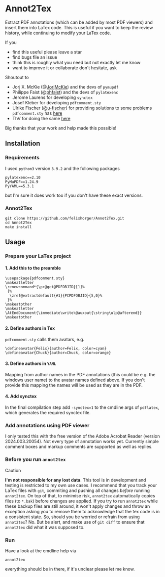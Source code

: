 # Annot2Tex

Extract PDF annotations (which can be added by most PDF viewers) and insert them into LaTex code.
This is useful if you want to keep the review history, while continuing to modify your LaTex code.

If you 

- find this useful please leave a star
- find bugs file an issue
- think this is roughly what you need but not exactly let me know
- want to improve it or collaborate don't hesitate, ask

Shoutout to

- Jorj X. McKie (@[JorjMcKie](https://www.github.com/JorjMcKie)) and the devs of `pymupdf`
- Philippe Faist (@[phfaist](https://www.github.com/phfaist)) and the devs of `pylatexenc`
- Jerome Laurens for developing `synctex`
- Josef Kleber for developing `pdfcomment.sty`
- Ulrike Fischer (@[u-fischer](https://www.github.com/u-fischer)) for providing solutions to some problems `pdfcomment.sty` has [here](https://tex.stackexchange.com/a/694614)
- ThV for doing the same [here](https://tex.stackexchange.com/a/408976)

Big thanks that your work and help made this possible!



## Installation

### Requirements
I used `python3` version `3.9.2` and the following packages
```
pylatexenc==2.10
PyMuPDF==1.24.9
PyYAML==5.3.1
```
but I'm sure it does work too if you don't have these exact versions.


### Annot2Tex
```
git clone https://github.com/felixhorger/Annot2Tex.git
cd Annot2Tex
make install
```


## Usage

### Prepare your LaTex project
#### 1. Add this to the preamble
```
\usepackage{pdfcomment.sty}
\makeatletter
\renewcommand*{\pc@get@PDFOBJID}[1]%
 {%
  \zref@extractdefault{#1}{PCPDFOBJID}{S,0}%
 }%
\makeatother
\makeatletter \AtEndDocument{\immediate\write\@auxout{\string\ulp@afterend}} \makeatother
```

#### 2. Define authors in Tex
`pdfcomment.sty` calls them avatars, e.g.
```
\defineavatar{Felix}{author=Felix, color=cyan}
\defineavatar{Chuck}{author=Chuck, color=orange}
```

#### 3. Define authors in `YAML`
Mapping from author names in the PDF annotations (this could be e.g. the windows user name)
to the avatar names defined above. If you don't provide this mapping the names will be used as they are in the PDF.

#### 4. Add synctex
In the final compilation step add `-synctex=1` to the cmdline args of `pdflatex`, which generates the required synctex file.

### Add annotations using PDF viewer
I only tested this with the free version of the Adobe Acrobat Reader (version 2024.003.20054).
Not every type of annotation works yet.
Currently simple comment boxes and markup comments are supported as well as replies.

### Before you run `annot2tex`

> [!CAUTION]
> **I'm not responsible for any lost data**.
> This tool is in development and testing is restricted to my own use cases.
> I recommend that you track your LaTex files with `git`, commiting and pushing all changes _before_ running `annot2tex`.
> On top of that, to minimise risk, `annot2tex` automatically copies files (to `*.bak`) before changes are applied.
> If you try to run `annot2tex` while these backup files are still around, it won't apply changes and throw an exception asking you to remove them
> to acknowledge that the tex code is in a consistent state.
> So, should you be worried or refrain from using `annot2tex`? No.
> But be alert, and make use of `git diff` to ensure that `annot2tex` did what it was supposed to.

### Run

Have a look at the cmdline help via

```annot2tex```

everything should be in there, if it's unclear please let me know.


